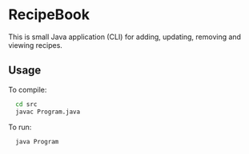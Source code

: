 # RecipeBook

This is small Java application (CLI) for adding, updating, removing and viewing recipes.

## Usage

To compile:

```bash
  cd src
  javac Program.java
```

To run:

```bash
  java Program
```
